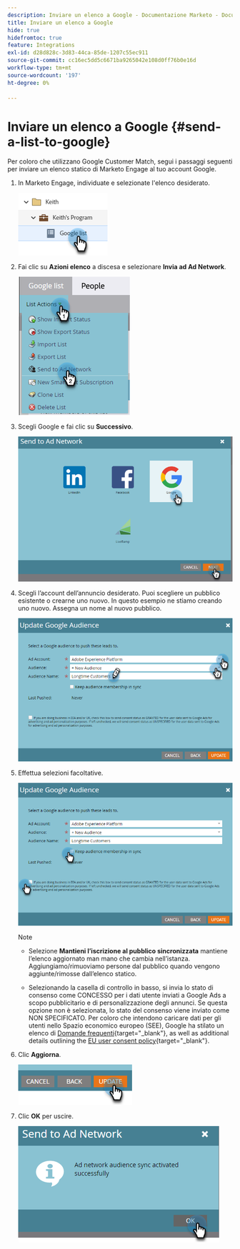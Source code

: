 ```yaml
---
description: Inviare un elenco a Google - Documentazione Marketo - Documentazione del prodotto
title: Inviare un elenco a Google
hide: true
hidefromtoc: true
feature: Integrations
exl-id: d28d828c-3d83-44ca-85de-1207c55ec911
source-git-commit: cc16ec5dd5c6671ba9265042e108d0ff76b0e16d
workflow-type: tm+mt
source-wordcount: '197'
ht-degree: 0%

---
```


# Inviare un elenco a Google {#send-a-list-to-google}

Per coloro che utilizzano Google Customer Match, segui i passaggi seguenti per inviare un elenco statico di Marketo Engage al tuo account Google.

1. In Marketo Engage, individuate e selezionate l&#39;elenco desiderato.

   ![](assets/send-a-list-to-google-1.png)

1. Fai clic su **Azioni elenco** a discesa e selezionare **Invia ad Ad Network**.

   ![](assets/send-a-list-to-google-2.png)

1. Scegli Google e fai clic su **Successivo**.

   ![](assets/send-a-list-to-google-3.png)

1. Scegli l’account dell’annuncio desiderato. Puoi scegliere un pubblico esistente o crearne uno nuovo. In questo esempio ne stiamo creando uno nuovo. Assegna un nome al nuovo pubblico.

   ![](assets/send-a-list-to-google-4.png)

1. Effettua selezioni facoltative.

   ![](assets/send-a-list-to-google-5.png)

   >[!NOTE]
   >
   >* Selezione **Mantieni l’iscrizione al pubblico sincronizzata** mantiene l’elenco aggiornato man mano che cambia nell’istanza. Aggiungiamo/rimuoviamo persone dal pubblico quando vengono aggiunte/rimosse dall’elenco statico.
   >
   >* Selezionando la casella di controllo in basso, si invia lo stato di consenso come CONCESSO per i dati utente inviati a Google Ads a scopo pubblicitario e di personalizzazione degli annunci. Se questa opzione non è selezionata, lo stato del consenso viene inviato come NON SPECIFICATO. Per coloro che intendono caricare dati per gli utenti nello Spazio economico europeo (SEE), Google ha stilato un elenco di [Domande frequenti](https://support.google.com/google-ads/answer/14310715){target="_blank"}, as well as additional details outlining the [EU user consent policy](https://www.google.com/about/company/user-consent-policy/){target="_blank"}.

1. Clic **Aggiorna**.

   ![](assets/send-a-list-to-google-6.png)

1. Clic **OK** per uscire.

   ![](assets/send-a-list-to-google-7.png)

